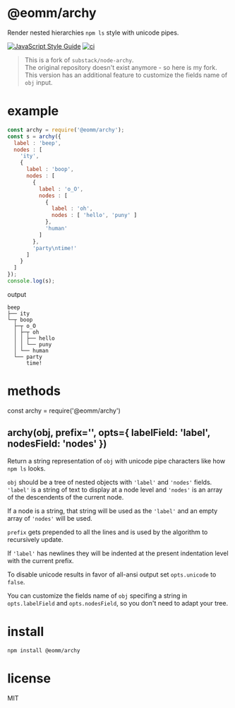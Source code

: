 # @eomm/archy

Render nested hierarchies `npm ls` style with unicode pipes.

[![JavaScript Style Guide](https://img.shields.io/badge/code_style-standard-brightgreen.svg)](https://standardjs.com)
[![ci](https://github.com/Eomm/node-archy/actions/workflows/ci.yml/badge.svg)](https://github.com/Eomm/node-archy/actions/workflows/ci.yml)

> This is a fork of `substack/node-archy`.  
> The original repository doesn't exist anymore - so here is my fork.
> This version has an additional feature to customize the fields name of `obj` input.

# example

``` js
const archy = require('@eomm/archy');
const s = archy({
  label : 'beep',
  nodes : [
    'ity',
    {
      label : 'boop',
      nodes : [
        {
          label : 'o_O',
          nodes : [
            {
              label : 'oh',
              nodes : [ 'hello', 'puny' ]
            },
            'human'
          ]
        },
        'party\ntime!'
      ]
    }
  ]
});
console.log(s);
```

output

```
beep
├── ity
└─┬ boop
  ├─┬ o_O
  │ ├─┬ oh
  │ │ ├── hello
  │ │ └── puny
  │ └── human
  └── party
      time!
```

# methods

  const archy = require('@eomm/archy')

## archy(obj, prefix='', opts={ labelField: 'label', nodesField: 'nodes' })

Return a string representation of `obj` with unicode pipe characters like how
`npm ls` looks.

`obj` should be a tree of nested objects with `'label'` and `'nodes'` fields.
`'label'` is a string of text to display at a node level and `'nodes'` is an
array of the descendents of the current node.

If a node is a string, that string will be used as the `'label'` and an empty
array of `'nodes'` will be used.

`prefix` gets prepended to all the lines and is used by the algorithm to
recursively update.

If `'label'` has newlines they will be indented at the present indentation level
with the current prefix.

To disable unicode results in favor of all-ansi output set `opts.unicode` to
`false`.

You can customize the fields name of `obj` specifing a string in `opts.labelField`
and `opts.nodesField`, so you don't need to adapt your tree.

# install

```
npm install @eomm/archy
```

# license

MIT
